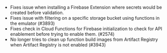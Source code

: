 - Fixes issue when installing a Firebase Extension where secrets would be created before validation.
- Fixes issue with filtering on a specific storage bucket using functions in the emulator (#3893)
- Fixes check in Cloud Functions for Firebase initialization to check for API enablement before trying to enable them. (#2574)
- No longer tries to clean up function build images from Artifact Registry when Artifact Registry is not enabled (#3943)
